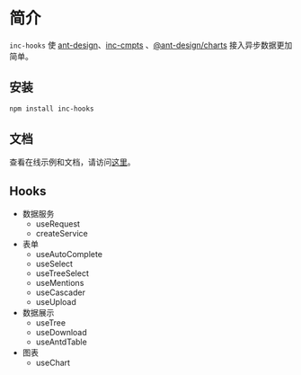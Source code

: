 # 简介

`inc-hooks` 使 [ant-design](https://ant.design/docs/react/introduce-cn)、[inc-cmpts](https://github.com/wjcj/inc-cmpts) 、[@ant-design/charts](https://charts.ant.design/zh-CN/guide) 接入异步数据更加简单。

## 安装

```bash
npm install inc-hooks
```

## 文档

查看在线示例和文档，请访问[这里](https://wjcj.github.io/inc-hooks)。

## Hooks

- 数据服务
  - useRequest
  - createService
- 表单
  - useAutoComplete
  - useSelect
  - useTreeSelect
  - useMentions
  - useCascader
  - useUpload
- 数据展示
  - useTree
  - useDownload
  - useAntdTable
- 图表
  - useChart

